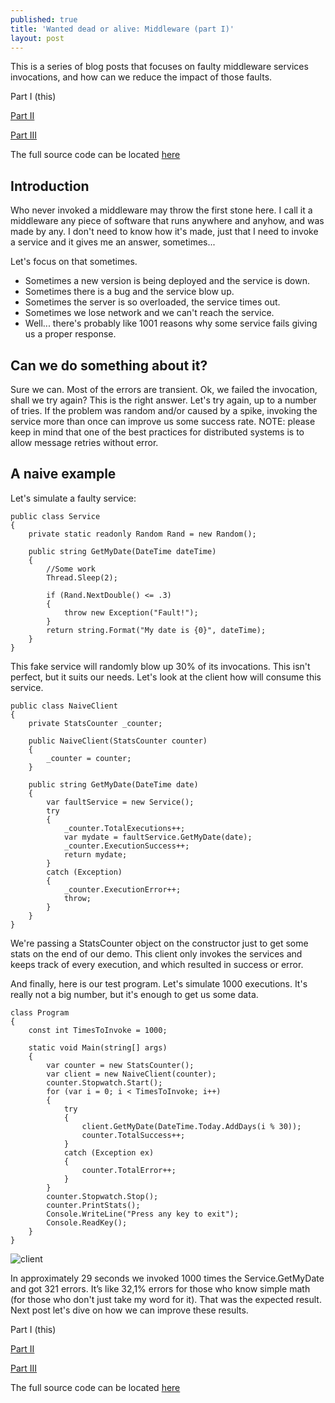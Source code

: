 ```yaml
---
published: true
title: 'Wanted dead or alive: Middleware (part I)'
layout: post
---
```


This is a series of blog posts that focuses on faulty middleware services invocations, and how can we reduce the impact of those faults.
 
Part I (this)
 
[Part II](http://www.kspace.pt/posts/wanted-dead-or-alive-middleware-part-ii/)
 
[Part III](http://www.kspace.pt/posts/wanted-dead-or-alive-middleware-part-iii/)
 
The full source code can be located [here](https://github.com/kappy/FaultyMiddleware)


## Introduction

Who never invoked a middleware may throw the first stone here.
I call it a middleware any piece of software that runs anywhere and anyhow, and was made by any. I don't need to know how it's made, just that I need to invoke a service and it gives me an answer, sometimes...

Let's focus on that sometimes.

- Sometimes a new version is being deployed and the service is down.
- Sometimes there is a bug and the service blow up.
- Sometimes the server is so overloaded, the service times out.
- Sometimes we lose network and we can't reach the service.
- Well... there's probably like 1001 reasons why some service fails giving us a proper response.

## Can we do something about it?

Sure we can. Most of the errors are transient. Ok, we failed the invocation, shall we try again?
This is the right answer. Let's try again, up to a number of tries. If the problem was random and/or caused by a spike, invoking the service more than once can improve us some success rate.
NOTE: please keep in mind that one of the best practices for distributed systems is to allow message retries without error.

## A naive example

Let's simulate a faulty service:

    public class Service
    {
        private static readonly Random Rand = new Random();

        public string GetMyDate(DateTime dateTime)
        {
            //Some work
            Thread.Sleep(2);
            
            if (Rand.NextDouble() <= .3)
            {
                throw new Exception("Fault!");
            }
            return string.Format("My date is {0}", dateTime);
        }
    }

This fake service will randomly blow up 30% of its invocations. This isn't perfect, but it suits our needs.
Let's look at the client how will consume this service.

    public class NaiveClient
    {
        private StatsCounter _counter;

        public NaiveClient(StatsCounter counter)
        {
            _counter = counter;
        }

        public string GetMyDate(DateTime date)
        {
            var faultService = new Service();
            try
            {
                _counter.TotalExecutions++;
                var mydate = faultService.GetMyDate(date);
                _counter.ExecutionSuccess++;
                return mydate;
            }
            catch (Exception)
            {                
                _counter.ExecutionError++;
                throw;
            }
        }
    }

We're passing a StatsCounter object on the constructor just to get some stats on the end of our demo. This client only invokes the services and keeps track of every execution, and which resulted in success or error.

And finally, here is our test program. Let's simulate 1000 executions. It's really not a big number, but it's enough to get us some data.

    class Program
    {
        const int TimesToInvoke = 1000;

        static void Main(string[] args)
        {
            var counter = new StatsCounter();
            var client = new NaiveClient(counter);
            counter.Stopwatch.Start();
            for (var i = 0; i < TimesToInvoke; i++)
            {
                try
                {
                    client.GetMyDate(DateTime.Today.AddDays(i % 30));
                    counter.TotalSuccess++;
                }
                catch (Exception ex)
                {
                    counter.TotalError++;
                }
            }
            counter.Stopwatch.Stop();
            counter.PrintStats();
            Console.WriteLine("Press any key to exit");
            Console.ReadKey();
        }
    }


![client](http://www.kspace.pt/images/blog/interceptor_I_zps9foj5eko.png)

In approximately 29 seconds we invoked 1000 times the Service.GetMyDate and got 321 errors. It’s like 32,1% errors for those who know simple math (for those who don't just take my word for it). That was the expected result. Next post let's dive on how we can improve these results.


Part I (this)
 
[Part II](http://www.kspace.pt/posts/wanted-dead-or-alive-middleware-part-ii/)
 
[Part III](http://www.kspace.pt/posts/wanted-dead-or-alive-middleware-part-iii/)
 
The full source code can be located [here](https://github.com/kappy/FaultyMiddleware)
